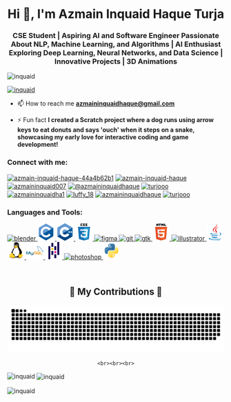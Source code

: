 <h1 align="center">Hi 👋, I'm Azmain Inquaid Haque Turja</h1>
<h3 align="center">CSE Student | Aspiring AI and Software Engineer Passionate About NLP, Machine Learning, and
    Algorithms | AI Enthusiast Exploring Deep Learning, Neural Networks, and Data Science | Innovative Projects | 3D
    Animations</h3>

<!-- <img align="right" alt="Coding" width="400" src="https://media.lordicon.com/icons/wired/lineal/2077-hacking.gif"> -->

<p align="left"> <img src="https://komarev.com/ghpvc/?username=inquaid&label=Profile%20views&color=0e75b6&style=flat"
        alt="inquaid" /> </p>

<p align="left"> <a href="https://github.com/ryo-ma/github-profile-trophy"><img
            src="https://github-profile-trophy.vercel.app/?username=inquaid" alt="inquaid" /></a> </p>

- 📫 How to reach me **azmaininquaidhaque@gmail.com**

- ⚡ Fun fact **I created a Scratch project where a dog runs using arrow keys to eat donuts and says 'ouch' when it steps
on a snake, showcasing my early love for interactive coding and game development!**

<h3 align="left">Connect with me:</h3>
<p align="left">
    <a href="https://linkedin.com/in/azmain-inquaid-haque-44a4b62b1" target="blank"><img align="center"
            src="https://raw.githubusercontent.com/rahuldkjain/github-profile-readme-generator/master/src/images/icons/Social/linked-in-alt.svg"
            alt="azmain-inquaid-haque-44a4b62b1" height="30" width="40" /></a>
    <a href="https://stackoverflow.com/users/azmain-inquaid-haque" target="blank"><img align="center"
            src="https://raw.githubusercontent.com/rahuldkjain/github-profile-readme-generator/master/src/images/icons/Social/stack-overflow.svg"
            alt="azmain-inquaid-haque" height="30" width="40" /></a>
    <a href="https://fb.com/azmaininquaid007" target="blank"><img align="center"
            src="https://raw.githubusercontent.com/rahuldkjain/github-profile-readme-generator/master/src/images/icons/Social/facebook.svg"
            alt="azmaininquaid007" height="30" width="40" /></a>
    <a href="https://medium.com/@azmaininquaidhaque" target="blank"><img align="center"
            src="https://raw.githubusercontent.com/rahuldkjain/github-profile-readme-generator/master/src/images/icons/Social/medium.svg"
            alt="@azmaininquaidhaque" height="30" width="40" /></a>
    <a href="https://www.codechef.com/users/turjooo" target="blank"><img align="center"
            src="https://encrypted-tbn0.gstatic.com/images?q=tbn:ANd9GcQ5XHoiHvpXUMBSR8vbmyiHLAAQ8yvcg0mvLg&s"
            alt="turjooo" height="30" width="40" /></a>
    <a href="https://www.hackerrank.com/azmaininquaidha1" target="blank"><img align="center"
            src="https://raw.githubusercontent.com/rahuldkjain/github-profile-readme-generator/master/src/images/icons/Social/hackerrank.svg"
            alt="azmaininquaidha1" height="30" width="40" /></a>
    <a href="https://codeforces.com/profile/luffy_18" target="blank"><img align="center"
            src="https://raw.githubusercontent.com/rahuldkjain/github-profile-readme-generator/master/src/images/icons/Social/codeforces.svg"
            alt="luffy_18" height="30" width="40" /></a>
    <a href="https://www.leetcode.com/azmaininquaidhaque" target="blank"><img align="center"
            src="https://raw.githubusercontent.com/rahuldkjain/github-profile-readme-generator/master/src/images/icons/Social/leet-code.svg"
            alt="azmaininquaidhaque" height="30" width="40" /></a>
    <a href="https://auth.geeksforgeeks.org/user/turjooo" target="blank"><img align="center"
            src="https://raw.githubusercontent.com/rahuldkjain/github-profile-readme-generator/master/src/images/icons/Social/geeks-for-geeks.svg"
            alt="turjooo" height="30" width="40" /></a>
</p>

<h3 align="left">Languages and Tools:</h3>
<p align="left"> <a href="https://www.blender.org/" target="_blank" rel="noreferrer"> <img
            src="https://download.blender.org/branding/community/blender_community_badge_white.svg" alt="blender"
            width="40" height="40" /> </a> <a href="https://www.cprogramming.com/" target="_blank" rel="noreferrer">
        <img src="https://raw.githubusercontent.com/devicons/devicon/master/icons/c/c-original.svg" alt="c" width="40"
            height="40" /> </a> <a href="https://www.w3schools.com/cpp/" target="_blank" rel="noreferrer"> <img
            src="https://raw.githubusercontent.com/devicons/devicon/master/icons/cplusplus/cplusplus-original.svg"
            alt="cplusplus" width="40" height="40" /> </a> <a href="https://www.w3schools.com/css/" target="_blank"
        rel="noreferrer"> <img
            src="https://raw.githubusercontent.com/devicons/devicon/master/icons/css3/css3-original-wordmark.svg"
            alt="css3" width="40" height="40" /> </a> <a href="https://www.figma.com/" target="_blank" rel="noreferrer">
        <img src="https://www.vectorlogo.zone/logos/figma/figma-icon.svg" alt="figma" width="40" height="40" /> </a> <a
        href="https://git-scm.com/" target="_blank" rel="noreferrer"> <img
            src="https://www.vectorlogo.zone/logos/git-scm/git-scm-icon.svg" alt="git" width="40" height="40" /> </a> <a
        href="https://www.gtk.org/" target="_blank" rel="noreferrer"> <img
            src="https://upload.wikimedia.org/wikipedia/commons/7/71/GTK_logo.svg" alt="gtk" width="40" height="40" />
    </a> <a href="https://www.w3.org/html/" target="_blank" rel="noreferrer"> <img
            src="https://raw.githubusercontent.com/devicons/devicon/master/icons/html5/html5-original-wordmark.svg"
            alt="html5" width="40" height="40" /> </a> <a href="https://www.adobe.com/in/products/illustrator.html"
        target="_blank" rel="noreferrer"> <img
            src="https://www.vectorlogo.zone/logos/adobe_illustrator/adobe_illustrator-icon.svg" alt="illustrator"
            width="40" height="40" /> </a> <a href="https://www.java.com" target="_blank" rel="noreferrer"> <img
            src="https://raw.githubusercontent.com/devicons/devicon/master/icons/java/java-original.svg" alt="java"
            width="40" height="40" /> </a> <a href="https://www.linux.org/" target="_blank" rel="noreferrer"> <img
            src="https://raw.githubusercontent.com/devicons/devicon/master/icons/linux/linux-original.svg" alt="linux"
            width="40" height="40" /> </a> <a href="https://www.mysql.com/" target="_blank" rel="noreferrer"> <img
            src="https://raw.githubusercontent.com/devicons/devicon/master/icons/mysql/mysql-original-wordmark.svg"
            alt="mysql" width="40" height="40" /> </a> <a href="https://pandas.pydata.org/" target="_blank"
        rel="noreferrer"> <img
            src="https://raw.githubusercontent.com/devicons/devicon/2ae2a900d2f041da66e950e4d48052658d850630/icons/pandas/pandas-original.svg"
            alt="pandas" width="40" height="40" /> </a> <a href="https://www.photoshop.com/en" target="_blank"
        rel="noreferrer"> <img
            src="https://upload.wikimedia.org/wikipedia/commons/thumb/a/af/Adobe_Photoshop_CC_icon.svg/2101px-Adobe_Photoshop_CC_icon.svg.png"
            alt="photoshop" width="40" height="40" /> </a> <a href="https://www.python.org" target="_blank"
        rel="noreferrer"> <img
            src="https://raw.githubusercontent.com/devicons/devicon/master/icons/python/python-original.svg"
            alt="python" width="40" height="40" /> </a> </p>


<div align="center">
    <br>
    <h2>🐍 My Contributions 🐍</h2>
    <img alt="snake eating my contributions"
        src="https://raw.githubusercontent.com/salesp07/salesp07/output/github-contribution-grid-snake.svg" />

    <br><br><br>
</div>



<p><img align="left"
        src="https://github-readme-stats.vercel.app/api/top-langs?username=inquaid&show_icons=true&locale=en&layout=compact"
        alt="inquaid" /></p>

<p>&nbsp;<img align="center" src="https://github-readme-stats.vercel.app/api?username=inquaid&show_icons=true&locale=en"
        alt="inquaid" /></p>

<p><img align="center" src="https://github-readme-streak-stats.herokuapp.com/?user=inquaid&" alt="inquaid" /></p>